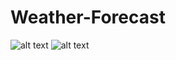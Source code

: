 # Weather-Forecast
![alt text](https://github.com/Sansanoski/Weather-Forecast/blob/main/Captura%20de%20tela%202022-08-21%20111030.png)
![alt text](https://github.com/Sansanoski/Weather-Forecast/blob/main/Captura%20de%20tela%202022-08-21%20110941.png)
